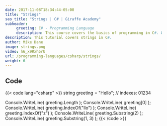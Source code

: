 ```yaml
---
date: 2017-11-08T18:34:44-05:00
title: "Strings"
seo_title: "Strings | C# | Giraffe Academy"
subheader:
     greeting: C# - Programming Language
     description: This course covers the basics of programming in C#. Work your way through the videos and we'll teach you everything you need to know to start your programming journey!
description: This tutorial covers strings in C#.
author: Mike Dane
image: strings.png
video: h6_x9Rxh5rU
url: /programming-languages/csharp/strings/
weight: 6
---
```

## Code

{{< code lang="csharp" >}}
string greeting = "Hello";
//      indexes:   01234

Console.WriteLine( greeting.Length );
Console.WriteLine( greeting[0] );
Console.WriteLine( greeting.IndexOf("llo") );
Console.WriteLine( greeting.IndexOf("z") );
Console.WriteLine( greeting.Substring(2) );
Console.WriteLine( greeting.Substring(1, 3) );
{{< /code >}}